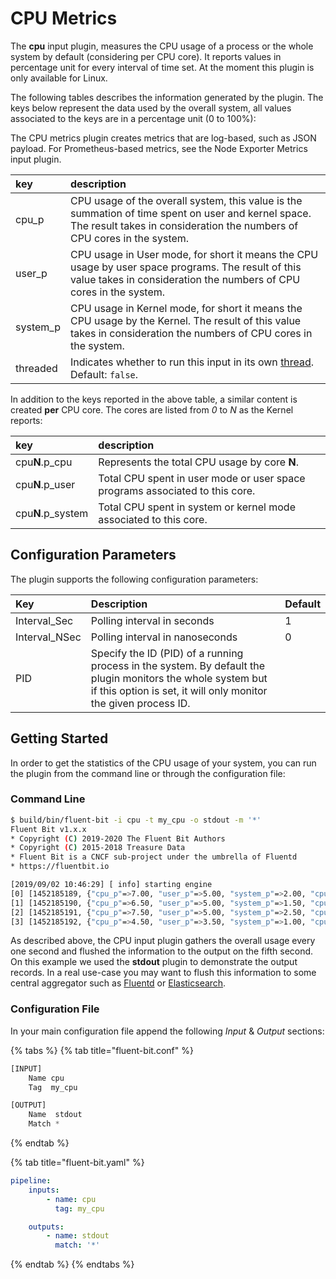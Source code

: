 # CPU Metrics

The **cpu** input plugin, measures the CPU usage of a process or the whole system by default \(considering per CPU core\). It reports values in percentage unit for every interval of time set. At the moment this plugin is only available for Linux.

The following tables describes the information generated by the plugin. The keys below represent the data used by the overall system, all values associated to the keys are in a percentage unit \(0 to 100%\):

The CPU metrics plugin creates metrics that are log-based, such as JSON payload. For
Prometheus-based metrics, see the Node Exporter Metrics input plugin.

| key | description |
| :--- | :--- |
| cpu\_p | CPU usage of the overall system, this value is the summation of time spent on user and kernel space. The result takes in consideration the numbers of CPU cores in the system. |
| user\_p | CPU usage in User mode, for short it means the CPU usage by user space programs. The result of this value takes in consideration the numbers of CPU cores in the system. |
| system\_p | CPU usage in Kernel mode, for short it means the CPU usage by the Kernel. The result of this value takes in consideration the numbers of CPU cores in the system. |
| threaded | Indicates whether to run this input in its own [thread](../../administration/multithreading.md#inputs). Default: `false`. |

In addition to the keys reported in the above table, a similar content is created **per** CPU core. The cores are listed from _0_ to _N_ as the Kernel reports:

| key | description |
| :--- | :--- |
| cpu**N**.p\_cpu | Represents the total CPU usage by core **N**. |
| cpu**N**.p\_user | Total CPU spent in user mode or user space programs associated to this core. |
| cpu**N**.p\_system | Total CPU spent in system or kernel mode associated to this core. |

## Configuration Parameters

The plugin supports the following configuration parameters:

| Key | Description | Default |
| :--- | :--- | :--- |
| Interval\_Sec | Polling interval in seconds | 1 |
| Interval\_NSec | Polling interval in nanoseconds | 0 |
| PID | Specify the ID \(PID\) of a running process in the system. By default the plugin monitors the whole system but if this option is set, it will only monitor the given process ID. |  |

## Getting Started

In order to get the statistics of the CPU usage of your system, you can run the plugin from the command line or through the configuration file:

### Command Line

```bash
$ build/bin/fluent-bit -i cpu -t my_cpu -o stdout -m '*'
Fluent Bit v1.x.x
* Copyright (C) 2019-2020 The Fluent Bit Authors
* Copyright (C) 2015-2018 Treasure Data
* Fluent Bit is a CNCF sub-project under the umbrella of Fluentd
* https://fluentbit.io

[2019/09/02 10:46:29] [ info] starting engine
[0] [1452185189, {"cpu_p"=>7.00, "user_p"=>5.00, "system_p"=>2.00, "cpu0.p_cpu"=>10.00, "cpu0.p_user"=>8.00, "cpu0.p_system"=>2.00, "cpu1.p_cpu"=>6.00, "cpu1.p_user"=>4.00, "cpu1.p_system"=>2.00}]
[1] [1452185190, {"cpu_p"=>6.50, "user_p"=>5.00, "system_p"=>1.50, "cpu0.p_cpu"=>6.00, "cpu0.p_user"=>5.00, "cpu0.p_system"=>1.00, "cpu1.p_cpu"=>7.00, "cpu1.p_user"=>5.00, "cpu1.p_system"=>2.00}]
[2] [1452185191, {"cpu_p"=>7.50, "user_p"=>5.00, "system_p"=>2.50, "cpu0.p_cpu"=>7.00, "cpu0.p_user"=>3.00, "cpu0.p_system"=>4.00, "cpu1.p_cpu"=>6.00, "cpu1.p_user"=>6.00, "cpu1.p_system"=>0.00}]
[3] [1452185192, {"cpu_p"=>4.50, "user_p"=>3.50, "system_p"=>1.00, "cpu0.p_cpu"=>6.00, "cpu0.p_user"=>5.00, "cpu0.p_system"=>1.00, "cpu1.p_cpu"=>5.00, "cpu1.p_user"=>3.00, "cpu1.p_system"=>2.00}]
```

As described above, the CPU input plugin gathers the overall usage every one second and flushed the information to the output on the fifth second. On this example we used the **stdout** plugin to demonstrate the output records. In a real use-case you may want to flush this information to some central aggregator such as [Fluentd](http://fluentd.org) or [Elasticsearch](http://elastic.co).

### Configuration File

In your main configuration file append the following _Input_ & _Output_ sections:

{% tabs %}
{% tab title="fluent-bit.conf" %}
```python
[INPUT]
    Name cpu
    Tag  my_cpu

[OUTPUT]
    Name  stdout
    Match *
```
{% endtab %}

{% tab title="fluent-bit.yaml" %}
```yaml
pipeline:
    inputs:
        - name: cpu
          tag: my_cpu

    outputs:
        - name: stdout
          match: '*'
```
{% endtab %}
{% endtabs %}
